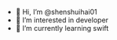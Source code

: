 - 👋 Hi, I’m @shenshuihai01
- 👀 I’m interested in developer
- 🌱 I’m currently learning swift

<!---
shenshuihai01/shenshuihai01 is a ✨ special ✨ repository because its `README.md` (this file) appears on your GitHub profile.
You can click the Preview link to take a look at your changes.
--->
